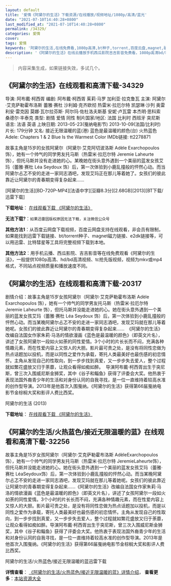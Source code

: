 ```yaml
---
layout: default
title: '爱情《阿黛尔的生活》下载资源/在线播放/视频地址/1080p/高清/蓝光'
date: "2021-07-10T14:40:28+0800"
last_modified_at: "2021-07-10T14:40:28+0800"
permalink: /34329/
categories: 爱情
cover:
tags: 爱情
keywords: '阿黛尔的生活,在线免费看,1080p高清,bt种子,torrent,百度云盘,magnet,磁力链,迅雷下载资源'
description: '《阿黛尔的生活》在线云播放手机西瓜影院吉吉影音免费看，1080p高清bd/hd未删减完整版和tc抢先枪版，mkv/mp4格式，附带bt/torrent种子、magnet/磁力链、百度云盘、网盘资源迅雷下载链接'
---
```


>内容采集生成，如果链接失效，多试几个。


## 《阿黛尔的生活》在线观看和高清下载-34329

导演: 阿布戴·柯西胥 编剧: 阿布戴·柯西胥 茱莉·马罗 加利亚·拉克鲁瓦 主演: 阿黛尔·艾克萨勒霍布洛斯 蕾雅·赛杜 沙利姆·克齐欧彻 热雷米·拉厄尔特 凯瑟琳·沙列 奥雷利安·雷克因 莫娜·瓦尔拉芬斯· 阿尔玛·佐杜洛夫斯基 安妮·卢瓦雷 本杰明·思科索 桑德尔·丰泰克 类型: 剧情 爱情 同性 制片国家/地区: 法国 比利时 西班牙 突尼斯 语言: 法语 英语 上映日期: 2013-05-23(戛纳电影节) 2013-10-09(法国/比利时) 片长: 179分钟 又名: 接近无限温暖的蓝(港) 蓝色是最温暖的颜色(台) 火热蓝色 Adele: Chapters 1 & 2 Blue Is the Warmest Color IMDb链接: tt2278871

故事主角是15岁的女孩阿黛尔（阿黛尔·艾克阿切波洛斯 Adèle Exarchopoulos 饰），她有一个帅气的同学男友托马斯（热雷米·拉厄尔特 Jeremie Laheurte 饰），但托马斯并没有走进她的心。某晚她在街头意外遇到一个美丽的蓝发女孩艾玛（蕾雅·赛杜 Léa Seydoux 饰）后，第一次体验到小鹿乱撞般的怦然心动。而当阿黛尔忐忑不安的走进一家同志酒吧，发现艾玛正在那儿等着她了。女孩们的彼此靠近让阿黛尔的青春期变得复杂起来……


[阿黛尔的生活][BD-720P-MP4][法语中字][豆瓣8.3分][2.68GB][2013][BT下载/迅雷下载]

**下载地址**： [在线观看下载 《阿黛尔的生活》](https://www.btdx8.com/torrent/la_vie_dadele_2013.html) 


**无法下载?**：`如果迅雷因版权原因无法下载，关注微信公众号 `

**其他方法1**：从百度云网盘下载视频，百度云网盘支持在线观看，非会员有限制，如果能找到迅雷下载链接、bt/torrent种子、magnet磁力链接、e2dk链接等，可以用迅雷、比特彗星等工具将完整视频下载到本地。

**其他方法2**：用手机云播、西瓜影院、吉吉影音等在线免费观看《阿黛尔的生活》，一般提供1080p高清、hd/bd高清视频、tc抢先版视频，视频为mkv或mp4格式，不同站点视频质量和播放速度不同。


## 《阿黛尔的生活》在线观看和高清下载-20317

剧情介绍：故事主角是15岁女孩阿黛尔（阿黛尔·艾克萨勒霍布洛斯 Adèle Exarchopoulos 饰），她有一个帅气的同学男友托马斯（热雷米·拉厄尔特 Jeremie Laheurte 饰），但托马斯并没能走进她的心。她在街头意外遇到一个美丽的蓝发女孩艾玛（蕾雅·赛杜 Léa Seydoux 饰）后，第一次体验到小鹿乱撞般的怦然心动。而当某晚阿黛尔忐忑不安的走进一家同志酒吧，发现艾玛就在那儿等着她呢。女孩们的彼此靠近让阿黛尔的青春期变得复杂起来…...  《阿黛尔的生活》改编自法国女作家朱莉·马洛的情欲漫画《蓝色是最温暖的颜色》（即英文片名），讲述了女孩阿黛尔一段如火如荼的同性爱情。3个小时的片长长而不闷，充满各种情趣元素，而在性爱内容上又惊人的大胆。影片最可贵之处，是没有将同性恋做为热点话题加以投机，而是以同性之爱作为承载，寄托人类最美好也最伤感的初恋情怀。主角从发现自己的性取向，到一步步找到真爱，又一步步失去爱人，整个过程就如繁花盛放又归于荼蘼，让观众看得如痴如醉。  导演阿布戴·柯西胥出生于突尼斯，曾三次入围威尼斯金狮奖，其中《谷子和鲻鱼》获得了评委会大奖。他热衷于表现法国外裔青少年的生活和对身份认同的自我寻找，是一位一直维持着较高水准的创作型导演。2013年是他首次入围戛纳。《阿黛尔的生活》获得第66届戛纳电影节金棕榈大奖和影评人费比西奖。


阿黛尔的生活 (2013)

**下载地址**： [在线观看下载 《阿黛尔的生活》](https://www.btbtdy.me/btdy/dy1920.html) 


## 《阿黛尔的生活/火热蓝色/接近无限温暖的蓝》在线观看和高清下载-32256

故事主角是15岁女孩阿黛尔（阿黛尔·艾克萨勒霍布洛斯 AdèleExarchopoulos饰），她有一个帅气的同学男友托马斯（热雷米&middot;拉厄尔特 JeremieLaheurte饰），但托马斯并没能走进她的心。她在街头意外遇到一个美丽的蓝发女孩艾玛（蕾雅&middot;赛杜 LéaSeydoux饰）后，第一次体验到小鹿乱撞般的怦然心动。而当某晚阿黛尔忐忑不安的走进一家同志酒吧，发现艾玛就在那儿等着她呢。女孩们的彼此靠近让阿黛尔的青春期变得复杂起来&hellip;...《阿黛尔的生活》改编自法国女作家朱莉&middot;马洛的情欲漫画《蓝色是最温暖的颜色》（即英文片名），讲述了女孩阿黛尔一段如火如荼的同性爱情。3个小时的片长长而不闷，充满各种情趣元素，而在性爱内容上又惊人的大胆。影片最可贵之处，是没有将同性恋做为热点话题加以投机，而是以同性之爱作为承载，寄托人类最美好也最伤感的初恋情怀。主角从发现自己的性取向，到一步步找到真爱，又一步步失去爱人，整个过程就如繁花盛放又归于荼蘼，让观众看得如痴如醉。导演阿布戴·柯西胥出生于突尼斯，曾三次入围威尼斯金狮奖，其中《谷子和鲻鱼》获得了评委会大奖。他热衷于表现法国外裔青少年的生活和对身份认同的自我寻找，是一位一直维持着较高水准的创作型导演。2013年是他首次入围戛纳。《阿黛尔的生活》获得第66届戛纳电影节金棕榈大奖和影评人费比西奖。</span>


阿黛尔的生活/火热蓝色/接近无限温暖的蓝迅雷下载

**详情查看**： [《阿黛尔的生活/火热蓝色/接近无限温暖的蓝》详情介绍](/movie/32256/)， **查看更多**：[本站资源大全](/movie/t/all/)

